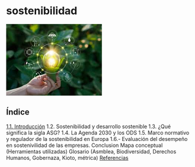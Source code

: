 # sostenibilidad

![](img/descarga.jpeg)

## Índice

[1.1. Introducción](introduccion.md)
1.2. Sostenibilidad y desarrollo sostenible
1.3. ¿Qué significa la sigla ASG?
1.4. La Agenda 2030 y los ODS
1.5. Marco normativo y regulador de la sostenibilidad en Europa
1.6.- Evaluación del desempeño en sostenivilidad de las empresas.
Conclusion
Mapa conceptual (Herramientas utilizadas)
Glosario (Asmblea, Biodiversidad, Derechos Humanos, Gobernaza, Kioto, métrica)
[Referencias](referencias.md)
